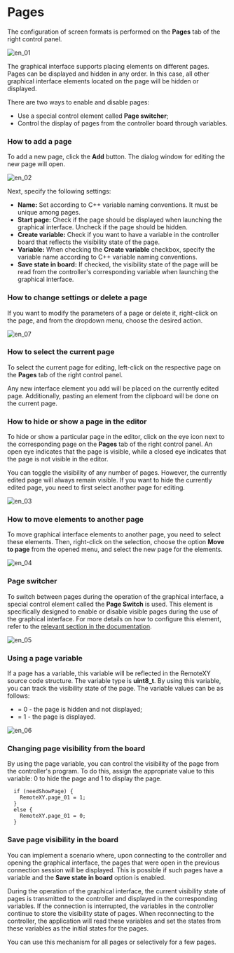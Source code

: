 # Pages

The configuration of screen formats is performed on the **Pages** tab of the right control panel. 

![en_01](en_01.jpg)

The graphical interface supports placing elements on different pages. Pages can be displayed and hidden in any order. In this case, all other graphical interface elements located on the page will be hidden or displayed.

There are two ways to enable and disable pages:

- Use a special control element called **Page switcher**;
- Control the display of pages from the controller board through variables.

### How to add a page

To add a new page, click the **Add** button. The dialog window for editing the new page will open.

![en_02](en_02.jpg)

Next, specify the following settings:

- **Name:** Set according to C++ variable naming conventions. It must be unique among pages.
- **Start page:** Check if the page should be displayed when launching the graphical interface. Uncheck if the page should be hidden.
- **Create variable:** Check if you want to have a variable in the controller board that reflects the visibility state of the page.
- **Variable:** When checking the **Create variable** checkbox, specify the variable name according to C++ variable naming conventions.
- **Save state in board:** If checked, the visibility state of the page will be read from the controller's corresponding variable when launching the graphical interface.

### How to change settings or delete a page

If you want to modify the parameters of a page or delete it, right-click on the page, and from the dropdown menu, choose the desired action.

![en_07](en_07.jpg)

### How to select the current page

To select the current page for editing, left-click on the respective page on the **Pages** tab of the right control panel.

Any new interface element you add will be placed on the currently edited page. Additionally, pasting an element from the clipboard will be done on the current page.

### How to hide or show a page in the editor


To hide or show a particular page in the editor, click on the eye icon next to the corresponding page on the **Pages** tab of the right control panel. An open eye indicates that the page is visible, while a closed eye indicates that the page is not visible in the editor.

You can toggle the visibility of any number of pages. However, the currently edited page will always remain visible. If you want to hide the currently edited page, you need to first select another page for editing.

![en_03](en_03.jpg)

### How to move elements to another page

To move graphical interface elements to another page, you need to select these elements. Then, right-click on the selection, choose the option **Move to page** from the opened menu, and select the new page for the elements.

![en_04](en_04.jpg)



### Page switcher

To switch between pages during the operation of the graphical interface, a special control element called the **Page Switch** is used. This element is specifically designed to enable or disable visible pages during the use of the graphical interface. For more details on how to configure this element, refer to the [relevant section in the documentation](/elements/page/en.md).

![en_05](en_05.jpg)

### Using a page variable

If a page has a variable, this variable will be reflected in the RemoteXY source code structure. The variable type is **uint8_t**. By using this variable, you can track the visibility state of the page. The variable values can be as follows:

- = 0 - the page is hidden and not displayed;
- = 1 - the page is displayed.

![en_06](en_06.jpg)

### Changing page visibility from the board

By using the page variable, you can control the visibility of the page from the controller's program. To do this, assign the appropriate value to this variable: 0 to hide the page and 1 to display the page.

```
  if (needShowPage) {
    RemoteXY.page_01 = 1;
  }
  else {
    RemoteXY.page_01 = 0;    
  }
```

### Save page visibility in the board

You can implement a scenario where, upon connecting to the controller and opening the graphical interface, the pages that were open in the previous connection session will be displayed. This is possible if such pages have a variable and the **Save state in board** option is enabled.

During the operation of the graphical interface, the current visibility state of pages is transmitted to the controller and displayed in the corresponding variables. If the connection is interrupted, the variables in the controller continue to store the visibility state of pages. When reconnecting to the controller, the application will read these variables and set the states from these variables as the initial states for the pages.

You can use this mechanism for all pages or selectively for a few pages.